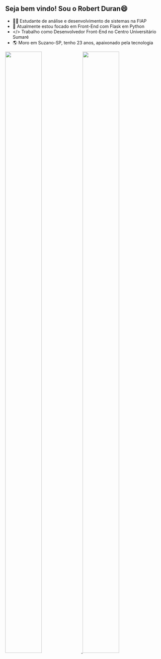 ## Seja bem vindo! Sou o Robert Duran😄


- 👨‍💻 Estudante de análise e desenvolvimento de sistemas na FIAP
- 🌱 Atualmente estou focado em Front-End com Flask em Python
-  </> Trabalho como Desenvolvedor Front-End no Centro Universitário Sumaré
- 🌎 Moro em Suzano-SP, tenho 23 anos, apaixonado pela tecnologia


<div>
  <a href="https://github.com/R10Duran">
  <img height="70%" width="48%" src="https://github-readme-stats.vercel.app/api?username=R10Duran&show_icons=true&theme=radical&include_all_commits=true&count_private=true"/>
  <img height="70%" width="48%" src="https://github-readme-stats.vercel.app/api/top-langs/?username=R10Duran&layout=compact&langs_count=16&theme=radical"/> 
</div>

